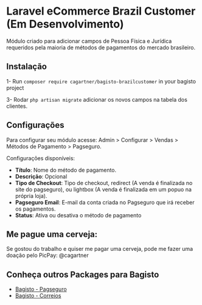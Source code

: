 # Laravel eCommerce Brazil Customer (Em Desenvolvimento)

Módulo criado para adicionar campos de Pessoa Física e Jurídica requeridos pela maioria de métodos de pagamentos do mercado brasileiro.

<!---
Para maiores informações acesse a página da extenção oficial [clicando aqui](https://bagisto.com/en/extensions/laravel-ecommerce-correios-shipping/)

For futher informations [click here](https://bagisto.com/en/extensions/laravel-ecommerce-correios-shipping/)
-->

## Instalação

1- Run `composer require cagartner/bagisto-brazilcustomer` in your bagisto project

3- Rodar `php artisan migrate` adicionar os novos campos na tabela dos clientes.

## Configurações

Para configurar seu módulo acesse: Admin > Configurar > Vendas > Métodos de Pagamento > Pagseguro.

Configurações disponíveis:

* **Título**: Nome do método de pagamento.
* **Descrição**: Opcional
* **Tipo de Checkout**: Tipo de checkout, redirect (A venda é finalizada no site do pagseguro), ou lightbox (A venda é finalizada em um popuo na própria loja).
* **Pagseguro Email**: E-mail da conta criada no Pagseguro que irá receber os pagamentos.
* **Status**: Ativa ou desativa o método de pagamento
<!-- * **Quantidade de Parcelas sem Juros**: Quantidade de parcelas que seu cliente poderá comprar sem ter que pagar juros (Você assumirá essas taxas).
* **Quantidade Máxima de Parcelas**: Quantidade máxima de parcelas que seus clientes poderão parcelar -->

## Me pague uma cerveja:

Se gostou do trabalho e quiser me pagar uma cerveja, pode me fazer uma doação pelo PicPay: @cagartner

## Conheça outros Packages para Bagisto

* [Bagisto - Pagseguro](https://github.com/cagartner/bagisto-pagseguro)
* [Bagisto - Correios](https://github.com/cagartner/bagisto-correios)
 
